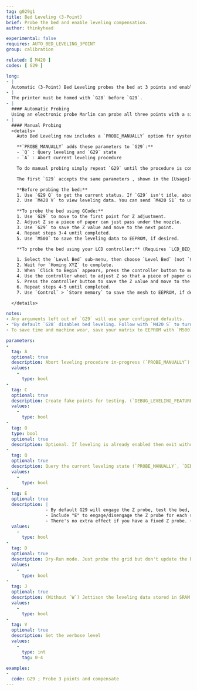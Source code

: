 ```yaml
---
tag: g029g1
title: Bed Leveling (3-Point)
brief: Probe the bed and enable leveling compensation.
author: thinkyhead

experimental: false
requires: AUTO_BED_LEVELING_3POINT
group: calibration

related: [ M420 ]
codes: [ G29 ]

long:
- |
  Automatic (3-Point) Bed Leveling probes the bed at 3 points and enables bed leveling compensation using a rotation matrix to compensate for bed tilt.
- |
  The printer must be homed with `G28` before `G29`.
- |
  #### Automatic Probing
  Using an electronic probe Marlin can probe all three points with a single `G29` command. See parameter descriptions and examples below for details.
- |
  #### Manual Probing
  <details>
    Auto Bed Leveling now includes a `PROBE_MANUALLY` option for systems lacking a probe.

    **`PROBE_MANUALLY` adds these parameters to `G29`:**
    - `Q` : Query leveling and `G29` state
    - `A` : Abort current leveling procedure

    To do manual probing simply repeat `G29` until the procedure is complete.

    The first `G29` accepts the same parameters , shown in the [Usage](#usage-g029a) section below. The exact parameters available will depend on which style of bed leveling is enabled. (***Note:** UBL parameters are not covered on this page unless they coincide. See the [`G29` for UBL](/docs/gcode/G029-ubl.html) page for a full list of its options.*)

    **Before probing the bed:**
    1. Use `G29 Q` to get the current status. If `G29` isn't idle, abort with `G29 A`.
    2. Use `M420 V` to view leveling data. You can send `M420 S1` to use the existing data.

    **To probe the bed using GCode:**
    1. Use `G29` to move to the first point for Z adjustment.
    2. Adjust Z so a piece of paper can just pass under the nozzle.
    3. Use `G29` to save the Z value and move to the next point.
    4. Repeat steps 3-4 until completed.
    5. Use `M500` to save the leveling data to EEPROM, if desired.

    **To probe the bed using your LCD controller:** (Requires `LCD_BED_LEVELING`)

    1. Select the `Level Bed` sub-menu, then choose `Level Bed` (not `Cancel`).
    2. Wait for `Homing XYZ` to complete.
    3. When `Click to Begin` appears, press the controller button to move to the first point.
    4. Use the controller wheel to adjust Z so that a piece of paper can just pass under the nozzle.
    5. Press the controller button to save the Z value and move to the next point.
    6. Repeat steps 4-5 until completed.
    7. Use `Control` > `Store memory` to save the mesh to EEPROM, if desired.

  </details>

notes:
- Any arguments left out of `G29` will use your configured defaults.
- "By default `G28` disables bed leveling. Follow with `M420 S` to turn leveling on, or use `RESTORE_LEVELING_AFTER_G28` to automatically keep leveling on after `G28`."
- To save time and machine wear, save your matrix to EEPROM with `M500` and in your slicer's "Starting G-Code" replace `G29` with `M420 S1` to enable your last-saved matrix.

parameters:
-
  tag: A
  optional: true
  description: Abort leveling procedure in-progress (`PROBE_MANUALLY`)
  values:
    -
      type: bool
-
  tag: C
  optional: true
  description: Create fake points for testing. (`DEBUG_LEVELING_FEATURE`)
  values:
    -
      type: bool
-
  tag: O
  type: bool
  optional: true
  description: Optional. If leveling is already enabled then exit without leveling. (1.1.9)
-
  tag: Q
  optional: true
  description: Query the current leveling state (`PROBE_MANUALLY`, `DEBUG_LEVELING_FEATURE`)
  values:
    -
      type: bool
-
  tag: E
  optional: true
  description: |
               - By default G29 will engage the Z probe, test the bed, then disengage.
               - Include "E" to engage/disengage the Z probe for each sample.
               - There's no extra effect if you have a fixed Z probe. (without `PROBE_MANUALLY`)
  values:
    -
      type: bool
-
  tag: D
  optional: true
  description: Dry-Run mode. Just probe the grid but don't update the bed leveling data
  values:
    -
      type: bool
-
  tag: J
  optional: true
  description: (Without `W`) Jettison the leveling data stored in SRAM and turn off leveling compensation. Data in EEPROM is not affected.
  values:
    -
      type: bool
-
  tag: V
  optional: true
  description: Set the verbose level
  values:
    -
      type: int
      tag: 0-4

examples:
-
  code: G29 ; Probe 3 points and compensate
---
```

